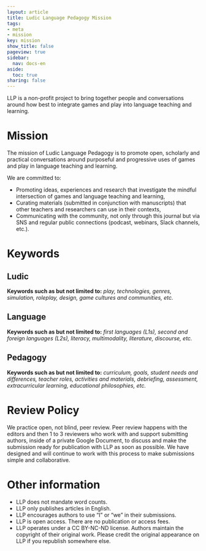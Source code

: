 ```yaml
---
layout: article
title: Ludic Language Pedagogy Mission
tags:
- meta
- mission
key: mission
show_title: false
pageview: true
sidebar:
  nav: docs-en
aside:
  toc: true
sharing: false
---
```


LLP is a non-profit project to bring together people and conversations around how best to integrate games and play into language teaching and learning.

# Mission

The mission of Ludic Language Pedagogy is to promote open, scholarly and practical conversations around purposeful and progressive uses of games and play in language teaching and learning.

We are committed to:

- Promoting ideas, experiences and research that investigate the mindful intersection of games and language teaching and learning,
- Curating materials (submitted in conjunction with manuscripts) that other teachers and researchers can use in their contexts,
- Communicating with the community, not only through this journal but via SNS and regular public connections (podcast, webinars, Slack channels, etc.).

# Keywords

## Ludic	

**Keywords such as but not limited to:** *play, technologies, genres, simulation, roleplay, design, game cultures and communities, etc.*

## Language	

**Keywords such as but not limited to:** *first languages (L1s), second and foreign languages (L2s), literacy, multimodality, literature, discourse, etc.*

## Pedagogy	

**Keywords such as but not limited to:** *curriculum, goals, student needs and differences, teacher roles, activities and materials, debriefing, assessment, extracurricular learning, educational philosophies, etc.*


# Review Policy

We practice open, not blind, peer review. Peer review happens with the editors and then 1 to 3 reviewers who work with and support submitting authors, inside of a private Google Document, to discuss and make the submission ready for publication with LLP as soon as possible. We have designed and will continue to work with this process to make submissions simple and collaborative.

# Other information

- LLP does not mandate word counts.
- LLP only publishes articles in English.
- LLP encourages authors to use “I” or “we” in their submissions.
- LLP is open access. There are no publication or access fees.
- LLP operates under a CC BY-NC-ND license. Authors maintain the copyright of their original work. Please credit the original appearance on LLP if you republish somewhere else.